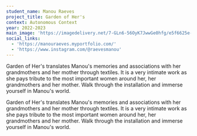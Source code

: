 ```yaml
---
student_name: Manou Raeves
project_title: Garden of Her's
context: Autonomous Context
year: 2022-2023
main_image: 'https://imagedelivery.net/7-GLn6-56OyK7JwwGe0hfg/e5f6625e-6f7e-4c29-81cc-3be733c17900'
social_links:
  - 'https://manouraeves.myportfolio.com/'
  - 'https://www.instagram.com/@raevesmanou'
---
```

Garden of Her's translates Manou's memories and associations with her grandmothers and her mother through textiles. It is a very intimate work as she pays tribute to the most important women around her, her grandmothers and her mother. Walk through the installation and immerse yourself in Manou's world.

Garden of Her's translates Manou's memories and associations with her grandmothers and her mother through textiles. It is a very intimate work as she pays tribute to the most important women around her, her grandmothers and her mother. Walk through the installation and immerse yourself in Manou's world.